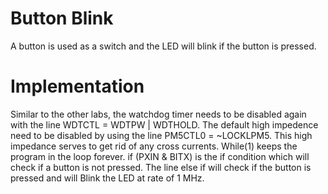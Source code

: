 # Button Blink
A button is used as a switch and the LED will blink if the button is pressed. 

# Implementation
Similar to the other labs, the watchdog timer needs to be disabled again with the line WDTCTL = WDTPW | WDTHOLD. The default high impedence need to be disabled by using the line PM5CTL0 = ~LOCKLPM5. This high impedance serves to get rid of any cross currents. While(1) keeps the program in the loop forever. if (PXIN & BITX) is the if condition which will check if a button is not pressed. The line else if will check if the button is pressed and will Blink the LED at rate of 1 MHz.
